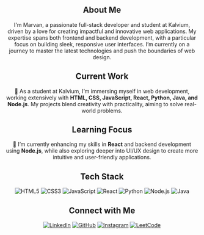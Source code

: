 <h2 align="center">About Me</h2>
<p align="center">
  I'm Marvan, a passionate full-stack developer and student at Kalvium, driven by a love for creating impactful and innovative web applications. My expertise spans both frontend and backend development, with a particular focus on building sleek, responsive user interfaces. I’m currently on a journey to master the latest technologies and push the boundaries of web design.
</p>

<h2 align="center">Current Work</h2>
<p align="center">
  🔭 As a student at Kalvium, I’m immersing myself in web development, working extensively with <strong>HTML, CSS, JavaScript, React, Python, Java, and Node.js</strong>. My projects blend creativity with practicality, aiming to solve real-world problems.
</p>

<h2 align="center">Learning Focus</h2>
<p align="center">
  🌱 I’m currently enhancing my skills in <strong>React</strong> and backend development using <strong>Node.js</strong>, while also exploring deeper into UI/UX design to create more intuitive and user-friendly applications.
</p>

<h2 align="center">Tech Stack</h2>
<p align="center">
  <img alt="HTML5" src="https://img.shields.io/badge/html5-%23E34F26.svg?style=for-the-badge&logo=html5&logoColor=white" />
  <img alt="CSS3" src="https://img.shields.io/badge/css3-%231572B6.svg?style=for-the-badge&logo=css3&logoColor=white" />
  <img alt="JavaScript" src="https://img.shields.io/badge/javascript-%23323330.svg?style=for-the-badge&logo=javascript&logoColor=%23F7DF1E" />
  <img alt="React" src="https://img.shields.io/badge/react-%2320232a.svg?style=for-the-badge&logo=react&logoColor=%2361DAFB" />
  <img alt="Python" src="https://img.shields.io/badge/python-3670A0?style=for-the-badge&logo=python&logoColor=ffdd54" />
  <img alt="Node.js" src="https://img.shields.io/badge/node.js-6DA55F?style=for-the-badge&logo=node.js&logoColor=white" />
  <img alt="Java" src="https://img.shields.io/badge/java-%23ED8B00.svg?style=for-the-badge&logo=java&logoColor=white" />
</p>

<h2 align="center">Connect with Me</h2>
<p align="center"> 
  <a href="www.linkedin.com/in/marvan-kasim-081498318" target="_blank"><img alt="LinkedIn" src="https://img.shields.io/badge/linkedin-%230077B5.svg?style=for-the-badge&logo=linkedin&logoColor=white" /></a>
  <a href="https://github.com/voisnoa" target="_blank"><img alt="GitHub" src="https://img.shields.io/badge/GitHub-100000?style=for-the-badge&logo=github&logoColor=white" /></a>
  <a href="https://www.instagram.com/marvanqasim/" target="_blank"><img alt="Instagram" src="https://img.shields.io/badge/Instagram-E4405F?style=for-the-badge&logo=instagram&logoColor=white" /></a>
  <a href="https://leetcode.com/u/voisnoa/" target="_blank"><img alt="LeetCode" src="https://img.shields.io/badge/LeetCode-000000?style=for-the-badge&logo=LeetCode&logoColor=#d16c06" /></a>
</p>
